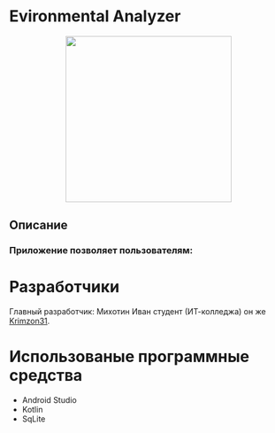 # Evironmental Analyzer
<p align="center">

  <img width="300" height="300" src="https://github.com/Krimzon31/Environmental_Analyzer/assets/83700861/f6fb7e5e-8908-4028-970c-7de0031552b5">

</p>

## Описание

### Приложение позволяет пользователям:



# Разработчики

Главный разработчик: Михотин Иван студент (ИТ-колледжа) он же [Krimzon31](https://github.com/Krimzon31).

# Использованые программные средства

* Android Studio
* Kotlin
* SqLite
